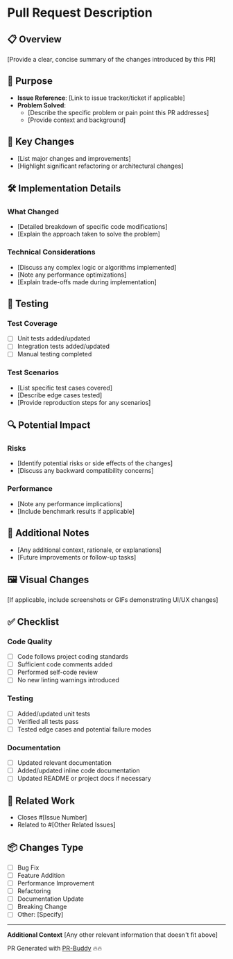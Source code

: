 # Pull Request Description

## 📋 Overview
[Provide a clear, concise summary of the changes introduced by this PR]

## 🎯 Purpose
- **Issue Reference**: [Link to issue tracker/ticket if applicable]
- **Problem Solved**: 
  - [Describe the specific problem or pain point this PR addresses]
  - [Provide context and background]

## 🚀 Key Changes
- [List major changes and improvements]
- [Highlight significant refactoring or architectural changes]

## 🛠 Implementation Details
### What Changed
- [Detailed breakdown of specific code modifications]
- [Explain the approach taken to solve the problem]

### Technical Considerations
- [Discuss any complex logic or algorithms implemented]
- [Note any performance optimizations]
- [Explain trade-offs made during implementation]

## 🧪 Testing
### Test Coverage
- [ ] Unit tests added/updated
- [ ] Integration tests added/updated
- [ ] Manual testing completed

### Test Scenarios
- [List specific test cases covered]
- [Describe edge cases tested]
- [Provide reproduction steps for any scenarios]

## 🔍 Potential Impact
### Risks
- [Identify potential risks or side effects of the changes]
- [Discuss any backward compatibility concerns]

### Performance
- [Note any performance implications]
- [Include benchmark results if applicable]

## 📝 Additional Notes
- [Any additional context, rationale, or explanations]
- [Future improvements or follow-up tasks]

## 🖼 Visual Changes
[If applicable, include screenshots or GIFs demonstrating UI/UX changes]

## ✅ Checklist
### Code Quality
- [ ] Code follows project coding standards
- [ ] Sufficient code comments added
- [ ] Performed self-code review
- [ ] No new linting warnings introduced

### Testing
- [ ] Added/updated unit tests
- [ ] Verified all tests pass
- [ ] Tested edge cases and potential failure modes

### Documentation
- [ ] Updated relevant documentation
- [ ] Added/updated inline code documentation
- [ ] Updated README or project docs if necessary

## 🔗 Related Work
- Closes #[Issue Number]
- Related to #[Other Related Issues]

## 📦 Changes Type
- [ ] Bug Fix
- [ ] Feature Addition
- [ ] Performance Improvement
- [ ] Refactoring
- [ ] Documentation Update
- [ ] Breaking Change
- [ ] Other: [Specify]

---

**Additional Context**
[Any other relevant information that doesn't fit above]

PR Generated with [PR-Buddy](https://github.com/MohammedIbrahim8887/pr-buddy) 🔥🔥